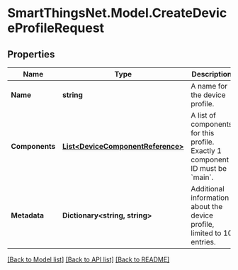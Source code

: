 # SmartThingsNet.Model.CreateDeviceProfileRequest
## Properties

Name | Type | Description | Notes
------------ | ------------- | ------------- | -------------
**Name** | **string** | A name for the device profile. | 
**Components** | [**List&lt;DeviceComponentReference&gt;**](DeviceComponentReference.md) | A list of components for this profile. Exactly 1 component ID must be &#x60;main&#x60;. | 
**Metadata** | **Dictionary&lt;string, string&gt;** | Additional information about the device profile, limited to 10 entries. | [optional] 

[[Back to Model list]](../README.md#documentation-for-models) [[Back to API list]](../README.md#documentation-for-api-endpoints) [[Back to README]](../README.md)

